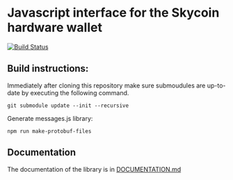 # Javascript interface for the Skycoin hardware wallet

[![Build Status](https://travis-ci.com/skycoin/hardware-wallet-js.svg?branch=master)](https://travis-ci.com/skycoin/hardware-wallet-js)

## Build instructions:

Immediately after cloning this repository make sure submoudules are up-to-date by executing the following command.

```
git submodule update --init --recursive
```

Generate messages.js library:

    npm run make-protobuf-files

## Documentation

The documentation of the library is in [DOCUMENTATION.md](DOCUMENTATION.md)
